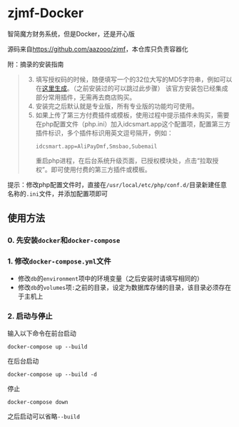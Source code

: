 # zjmf-Docker
 智简魔方财务系统，但是Docker，还是开心版
 
 源码来自<https://github.com/aazooo/zjmf>，本仓库只负责容器化
 
 附：摘录的安装指南
 
 > 3. 填写授权码的时候，随便填写一个的32位大写的MD5字符串，例如可以在[这里生成](https://md5jiami.bmcx.com/)。（之前安装过的可以跳过此步骤） 该官方安装包已经集成部分常用插件，无需再去商店购买。
 > 4. 安装完之后默认就是专业版，所有专业版的功能均可使用。
 > 5. 如果上传了第三方付费插件或模板，使用过程中提示插件未购买，需要在php配置文件（php.ini）加入idcsmart.app这个配置项，配置第三方插件标识，多个插件标识用英文逗号隔开，例如：
 >    ```
 >    idcsmart.app=AliPayDmf,Smsbao,Subemail
 >    ```
 >    重启php进程，在后台系统升级页面，已授权模块处，点击“拉取授权”。即可使用付费的第三方插件或模板。

提示：修改php配置文件时，直接在`/usr/local/etc/php/conf.d/`目录新建任意名称的`.ini`文件，并添加配置项即可

## 使用方法
### 0. 先安装`docker`和`docker-compose`
### 1. 修改`docker-compose.yml`文件
- 修改`db`的`environment`项中的环境变量（之后安装时请填写相同的）
- 修改`db`的`volumes`项`:`之前的目录，设定为数据库存储的目录，该目录必须存在于主机上
### 2. 启动与停止
输入以下命令在前台启动
```
docker-compose up --build
```
在后台启动
```
docker-compose up --build -d
```
停止
```
docker-compose down
```
之后启动可以省略`--build`
